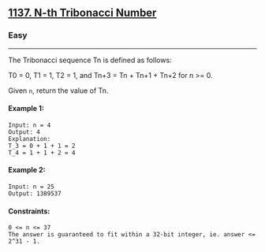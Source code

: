 [1137. N-th Tribonacci Number](https://leetcode.com/problems/n-th-tribonacci-number/?envType=daily-question&envId=2024-04-24)
---------------------------------------------------------------------------------------------------------------------------------------------

### Easy
---------------------------------------------------------------------------------------------------------------------------------------------

The Tribonacci sequence Tn is defined as follows: 

T0 = 0, T1 = 1, T2 = 1, and Tn+3 = Tn + Tn+1 + Tn+2 for n >= 0.

Given `n`, return the value of Tn.

#### Example 1:
```
Input: n = 4
Output: 4
Explanation:
T_3 = 0 + 1 + 1 = 2
T_4 = 1 + 1 + 2 = 4
```
#### Example 2:
```
Input: n = 25
Output: 1389537
```
#### Constraints:
```
0 <= n <= 37
The answer is guaranteed to fit within a 32-bit integer, ie. answer <= 2^31 - 1.
```
